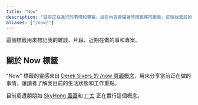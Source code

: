 ```yaml
---
title: "Now"
description: "目前正在進行的事情和專案。這些內容會隨著時間推移而更新，反映我當前的關注重點和活動。"
aliases: ["/now/"]
---
```


這個標籤用來標記我的雜談、片段、近期在做的事和專案。

## 關於 Now 標籤 

"Now" 標籤的靈感來自 [Derek Sivers 的 /now 頁面概念](https://nownownow.com/about?from=blog.imych.one)，用來分享當前正在做的事情，讓讀者了解我目前的生活狀態和工作重點。

目前周遭朋朋如 [SkyHong 蓋蓋](https://skyhong.tw/tag/now/?from=blog.imych.one)和 [ㄏㄊ](https://substack.com/inbox/post/168318204?from=blog.imych.one) 正在實行這個概念。

<!-- ## 適用內容

- 🚀 **進行中的專案** - 正在開發或參與的項目
- 📚 **學習內容** - 目前正在學習的技能或知識
- 💭 **當前思考** - 最近關注的主題或想法
- 🎯 **短期目標** - 近期想要達成的事情
- 📝 **臨時記錄** - 限時相關的內容

這些內容會隨著時間推移而更新，當某個項目完成或不再是當前重點時，我會移除 "now" 標籤。  -->